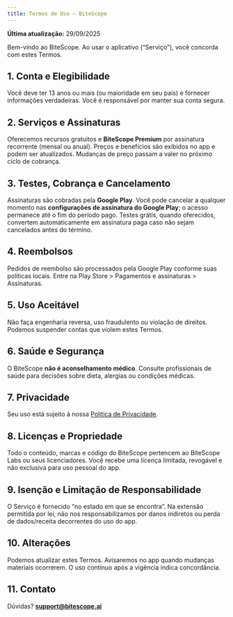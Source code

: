 ```yaml
---
title: Termos de Uso – BiteScope
---
```


**Última atualização:** 29/09/2025

Bem-vindo ao BiteScope. Ao usar o aplicativo (“Serviço”), você concorda com estes Termos.

## 1. Conta e Elegibilidade
Você deve ter 13 anos ou mais (ou maioridade em seu país) e fornecer informações verdadeiras. Você é responsável por manter sua conta segura.

## 2. Serviços e Assinaturas
Oferecemos recursos gratuitos e **BiteScope Premium** por assinatura recorrente (mensal ou anual). Preços e benefícios são exibidos no app e podem ser atualizados. Mudanças de preço passam a valer no próximo ciclo de cobrança.

## 3. Testes, Cobrança e Cancelamento
Assinaturas são cobradas pela **Google Play**. Você pode cancelar a qualquer momento nas **configurações de assinatura do Google Play**; o acesso permanece até o fim do período pago. Testes grátis, quando oferecidos, convertem automaticamente em assinatura paga caso não sejam cancelados antes do término.

## 4. Reembolsos
Pedidos de reembolso são processados pela Google Play conforme suas políticas locais. Entre na Play Store > Pagamentos e assinaturas > Assinaturas.

## 5. Uso Aceitável
Não faça engenharia reversa, uso fraudulento ou violação de direitos. Podemos suspender contas que violem estes Termos.

## 6. Saúde e Segurança
O BiteScope **não é aconselhamento médico**. Consulte profissionais de saúde para decisões sobre dieta, alergias ou condições médicas.

## 7. Privacidade
Seu uso está sujeito à nossa [Política de Privacidade](https://nillbryan.github.io/bitescope-site/privacy/pt).

## 8. Licenças e Propriedade
Todo o conteúdo, marcas e código do BiteScope pertencem ao BiteScope Labs ou seus licenciadores. Você recebe uma licença limitada, revogável e não exclusiva para uso pessoal do app.

## 9. Isenção e Limitação de Responsabilidade
O Serviço é fornecido “no estado em que se encontra”. Na extensão permitida por lei, não nos responsabilizamos por danos indiretos ou perda de dados/receita decorrentes do uso do app.

## 10. Alterações
Podemos atualizar estes Termos. Avisaremos no app quando mudanças materiais ocorrerem. O uso contínuo após a vigência indica concordância.

## 11. Contato
Dúvidas? **support@bitescope.ai**
